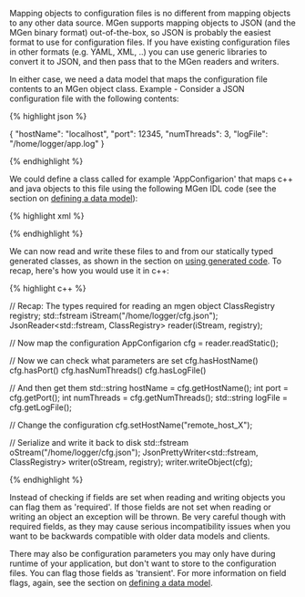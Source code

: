 ---
---

Mapping objects to configuration files is no different from mapping objects to any other data source. MGen supports mapping objects to JSON (and the MGen binary format) out-of-the-box, so JSON is probably the easiest format to use for configuration files. If you have existing configuration files in other formats (e.g. YAML, XML, ..) you can use generic libraries to convert it to JSON, and then pass that to the MGen readers and writers.

In either case, we need a data model that maps the configuration file contents to an MGen object class. Example - Consider a JSON configuration file with the following contents:

{% highlight json %}

{
  "hostName": "localhost",
  "port": 12345,
  "numThreads": 3,
  "logFile": "/home/logger/app.log"
}

{% endhighlight %}

We could define a class called for example 'AppConfigarion' that maps c++ and java objects to this file using the following MGen IDL code (see the section on [defining a data model](index_b_Basic_model.html)):

{% highlight xml %}

<AppConfigarion>
  <hostName type="string"/>
  <port type="int"/>
  <numThreads type="int"/>
  <logFile type="string"/>
</AppConfigarion>

{% endhighlight %}

We can now read and write these files to and from our statically typed generated classes, as shown in the section on [using generated code](index_c_using_gen_code.html). To recap, here's how you would use it in c++:

{% highlight c++ %}

// Recap: The types required for reading an mgen object
ClassRegistry registry;
std::fstream iStream("/home/logger/cfg.json");
JsonReader<std::fstream, ClassRegistry> reader(iStream, registry);

// Now map the configuration
AppConfigarion cfg = reader.readStatic<AppConfigarion>();
    
// Now we can check what parameters are set
cfg.hasHostName()
cfg.hasPort()
cfg.hasNumThreads()
cfg.hasLogFile()
    
// And then get them
std::string hostName = cfg.getHostName();
int port = cfg.getPort();
int numThreads = cfg.getNumThreads();
std::string logFile = cfg.getLogFile();
    
// Change the configuration
cfg.setHostName("remote_host_X");
    
// Serialize and write it back to disk
std::fstream oStream("/home/logger/cfg.json");
JsonPrettyWriter<std::fstream, ClassRegistry> writer(oStream, registry);
writer.writeObject(cfg);

{% endhighlight %}

Instead of checking if fields are set when reading and writing objects you can flag them as 'required'. If those fields are not set when reading or writing an object an exception will be thrown. Be very careful though with required fields, as they may cause serious incompatibility issues when you want to be backwards compatible with older data models and clients.

There may also be configuration parameters you may only have during runtime of your application, but don't want to store to the configuration files. You can flag those fields as 'transient'. For more information on field flags, again, see the section on [defining a data model](index_b_Basic_model.html).


